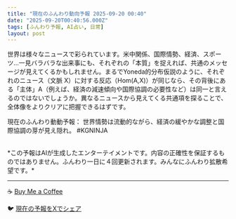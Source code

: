 ```yaml
---
title: "現在のふんわり動向予報 2025-09-20 00:40"
date: "2025-09-20T00:40:56.000Z"
tags: [ふんわり予報, AI占い, 日常]
layout: post
---
```


世界は様々なニュースで彩られています。米中関係、国際情勢、経済、スポーツ…一見バラバラな出来事にも、それぞれの「本質」を捉えれば、共通のメッセージが見えてくるかもしれません。まるでYoneda的分布仮説のように、それぞれのニュース（文脈 X）に対する反応（Hom(A,X)）が同じなら、その背後にある「主体」A（例えば、経済の減速傾向や国際協調の必要性など）は同一と言えるのではないでしょうか。異なるニュースから見えてくる共通項を探ることで、全体像をよりクリアに把握できるはずです。

現在のふんわり動動予報：
世界情勢は流動的ながら、経済の緩やかな調整と国際協調の芽が見え隠れ。 #KGNINJA

<br>
*この予報はAIが生成したエンターテイメントです。内容の正確性を保証するものではありません。ふんわり一日に４回更新されます。みんなにふんわり拡散希望です。*

---
☕️ [Buy Me a Coffee](https://www.buymeacoffee.com/kgninja)

🐦 [現在の予報をXでシェア](https://twitter.com/intent/tweet?text=%E7%8F%BE%E5%9C%A8%E3%81%AE%E3%81%B5%E3%82%93%E3%82%8F%E3%82%8A%E4%BA%88%E5%A0%B1%3A%20%E3%80%8C%E4%B8%96%E7%95%8C%E3%81%AF%E6%A7%98%E3%80%85%E3%81%AA%E3%83%8B%E3%83%A5%E3%83%BC%E3%82%B9%E3%81%A7%E5%BD%A9%E3%82%89%E3%82%8C%E3%81%A6%E3%81%84%E3%81%BE%E3%81%99%E3%80%82%E3%80%8D%23KGNINJA%20%E7%B6%9A%E3%81%8D%E3%81%AF%E3%83%96%E3%83%AD%E3%82%B0%E3%81%A7%EF%BC%81%F0%9F%91%87&url=https%3A%2F%2Fkg-ninja.github.io%2FFunwariyoso%2F)

